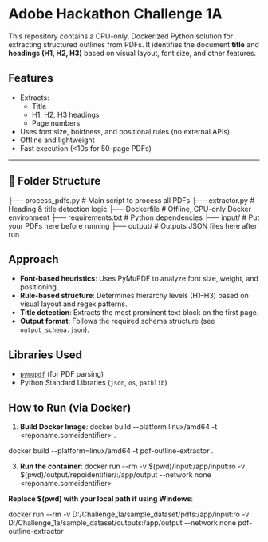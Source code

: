 # Adobe Hackathon Challenge 1A 

This repository contains a CPU-only, Dockerized Python solution for extracting structured outlines from PDFs. It identifies the document **title** and **headings (H1, H2, H3)** based on visual layout, font size, and other features.
## Features

- Extracts:
  - Title
  - H1, H2, H3 headings
  - Page numbers
- Uses font size, boldness, and positional rules (no external APIs)
- Offline and lightweight
- Fast execution (<10s for 50-page PDFs)

---

## 📁 Folder Structure

├── process_pdfs.py # Main script to process all PDFs
├── extractor.py # Heading & title detection logic
├── Dockerfile # Offline, CPU-only Docker environment
├── requirements.txt # Python dependencies
├── input/ # Put your PDFs here before running
├── output/ # Outputs JSON files here after run

## Approach

- **Font-based heuristics**: Uses PyMuPDF to analyze font size, weight, and positioning.
- **Rule-based structure**: Determines hierarchy levels (H1–H3) based on visual layout and regex patterns.
- **Title detection**: Extracts the most prominent text block on the first page.
- **Output format**: Follows the required schema structure (see `output_schema.json`).

## Libraries Used

- [`pymupdf`](https://pymupdf.readthedocs.io/) (for PDF parsing)
- Python Standard Libraries (`json`, `os`, `pathlib`)

## How to Run (via Docker)

1. **Build Docker Image**:
docker build --platform linux/amd64 -t <reponame.someidentifier> .

 docker build --platform=linux/amd64 -t pdf-outline-extractor .

3. **Run the container**:
docker run --rm -v $(pwd)/input:/app/input:ro -v $(pwd)/output/repoidentifier/:/app/output --network none <reponame.someidentifier>

**Replace $(pwd) with your local path if using Windows**:

docker run --rm -v D:/Challenge_1a/sample_dataset/pdfs:/app/input:ro -v D:/Challenge_1a/sample_dataset/outputs:/app/output --network none pdf-outline-extractor



